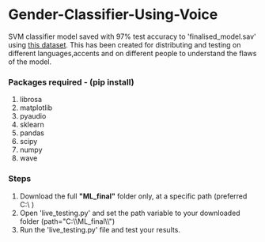 # Gender-Classifier-Using-Voice

SVM classifier model saved with 97% test accuracy to 'finalised_model.sav' using <a href="http://www.repository.voxforge1.org/downloads/SpeechCorpus/Trunk/Audio/Main/16kHz_16bit/">this dataset</a>.
This has been created for distributing and testing on different languages,accents and on different people to understand the flaws of the model.

### Packages required - (pip install)
 1. librosa
 2. matplotlib
 3. pyaudio
 4. sklearn
 5. pandas
 6. scipy
 7. numpy
 8. wave

### Steps
 1. Download the full <b>"ML_final"</b> folder only, at a specific path (preferred C:\\ )
 2. Open 'live_testing.py' and set the path variable to your downloaded folder (path="C:\\\\ML_final\\\\") 
 3. Run the 'live_testing.py' file and test your results.
